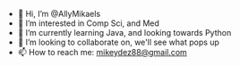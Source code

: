 - 👋 Hi, I’m @AllyMikaels
- 👀 I’m interested in Comp Sci, and Med
- 🌱 I’m currently learning Java, and looking towards Python
- 💞️ I’m looking to collaborate on, we'll see what pops up
- 📫 How to reach me: mikeydez88@gmail.com

<!---
AllyMikaels/AllyMikaels is a ✨ special ✨ repository because its `README.md` (this file) appears on your GitHub profile.
You can click the Preview link to take a look at your changes.
--->
